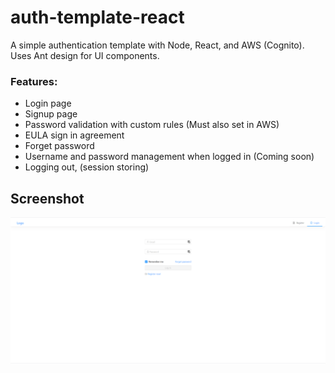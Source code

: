 # auth-template-react

A simple authentication template with Node, React, and AWS (Cognito). Uses Ant design for UI components.

### Features: 
- Login page
- Signup page
- Password validation with custom rules (Must also set in AWS)
- EULA sign in agreement
- Forget password
- Username and password management when logged in (Coming soon)
- Logging out, (session storing)

## Screenshot
![screenshot](./screen.png)